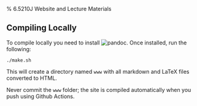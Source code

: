 % 6.5210J Website and Lecture Materials

## Compiling Locally

To compile locally you need to install ![pandoc](https://pandoc.org/).
Once installed, run the following:

    ./make.sh

This will create a directory named `www` with all markdown and LaTeX files converted to HTML.

Never commit the `www` folder; the site is compiled automatically when you push using Github Actions.
